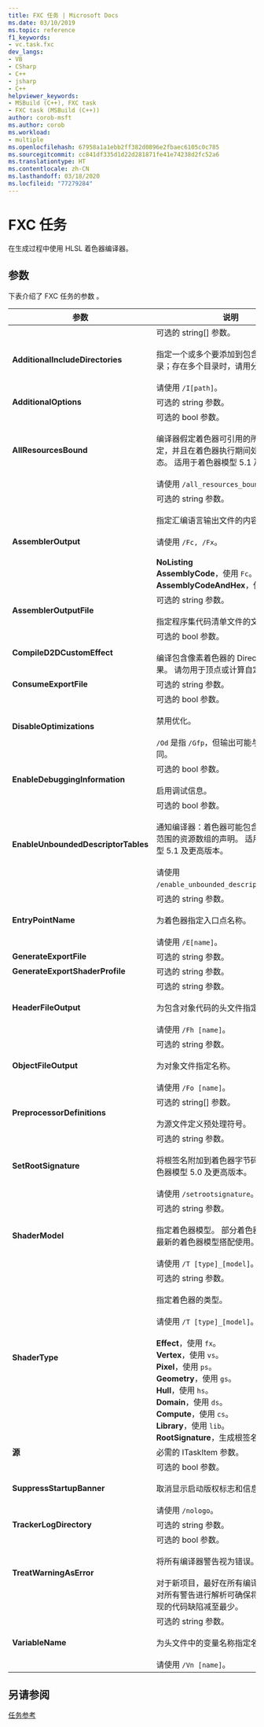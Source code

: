 ```yaml
---
title: FXC 任务 | Microsoft Docs
ms.date: 03/10/2019
ms.topic: reference
f1_keywords:
- vc.task.fxc
dev_langs:
- VB
- CSharp
- C++
- jsharp
- C++
helpviewer_keywords:
- MSBuild (C++), FXC task
- FXC task (MSBuild (C++))
author: corob-msft
ms.author: corob
ms.workload:
- multiple
ms.openlocfilehash: 67958a1a1ebb2ff382d0896e2fbaec6105c0c785
ms.sourcegitcommit: cc841df335d1d22d281871fe41e74238d2fc52a6
ms.translationtype: HT
ms.contentlocale: zh-CN
ms.lasthandoff: 03/18/2020
ms.locfileid: "77279284"
---
```

# <a name="fxc-task"></a>FXC 任务

在生成过程中使用 HLSL 着色器编译器。

## <a name="parameters"></a>参数

下表介绍了 FXC 任务的参数  。

|参数|说明|
|---------------|-----------------|
|**AdditionalIncludeDirectories**|可选的 string[]  参数。<br/><br/>指定一个或多个要添加到包含路径中的目录；存在多个目录时，请用分号分隔。<br/><br/>请使用 `/I[path]`。|
|**AdditionalOptions**|可选的 string  参数。|
|**AllResourcesBound**|可选的 bool  参数。<br/><br/>编译器假定着色器可引用的所有资源已绑定，并且在着色器执行期间处于良好状态。 适用于着色器模型 5.1 及更高版本。<br/><br/>请使用 `/all_resources_bound`。|
|**AssemblerOutput**|可选的 string  参数。<br/><br/>指定汇编语言输出文件的内容。<br/><br/>请使用 `/Fc, /Fx`。<br/><br/>**NoListing**<br/>**AssemblyCode**，使用 `Fc`。<br/>**AssemblyCodeAndHex**，使用 `Fx`。|
|**AssemblerOutputFile**|可选的 string  参数。<br/><br/>指定程序集代码清单文件的文件名。|
|**CompileD2DCustomEffect**|可选的 bool  参数。<br/><br/>编译包含像素着色器的 Direct2D 自定义效果。 请勿用于顶点或计算自定义效果。|
|**ConsumeExportFile**|可选的 string  参数。|
|**DisableOptimizations**|可选的 bool  参数。<br/><br/>禁用优化。<br/><br/>`/Od` 是指 `/Gfp`，但输出可能与 `/Od /Gfp` 不同。|
|**EnableDebuggingInformation**|可选的 bool  参数。<br/><br/>启用调试信息。|
|**EnableUnboundedDescriptorTables**|可选的 bool  参数。<br/><br/>通知编译器：着色器可能包含具有未绑定范围的资源数组的声明。 适用于着色器模型 5.1 及更高版本。<br/><br/>请使用 `/enable_unbounded_descriptor_tables`。|
|**EntryPointName**|可选的 string  参数。<br/><br/>为着色器指定入口点名称。<br/><br/>请使用 `/E[name]`。|
|**GenerateExportFile**|可选的 string  参数。|
|**GenerateExportShaderProfile**|可选的 string  参数。|
|**HeaderFileOutput**|可选的 string  参数。<br/><br/>为包含对象代码的头文件指定名称。<br/><br/>请使用 `/Fh [name]`。|
|**ObjectFileOutput**|可选的 string  参数。<br/><br/>为对象文件指定名称。<br/><br/>请使用 `/Fo [name]`。|
|**PreprocessorDefinitions**|可选的 string[]  参数。<br/><br/>为源文件定义预处理符号。|
|**SetRootSignature**|可选的 string  参数。<br/><br/>将根签名附加到着色器字节码。 适用于着色器模型 5.0 及更高版本。<br/><br/>请使用 `/setrootsignature`。|
|**ShaderModel**|可选的 string  参数。<br/><br/>指定着色器模型。 部分着色器类型只能与最新的着色器模型搭配使用。<br/><br/>请使用 `/T [type]_[model]`。|
|**ShaderType**|可选的 string  参数。<br/><br/>指定着色器的类型。<br/><br/>请使用 `/T [type]_[model]`。<br/><br/>**Effect**，使用 `fx`。<br/>**Vertex**，使用 `vs`。<br/>**Pixel**，使用 `ps`。<br/>**Geometry**，使用 `gs`。<br/>**Hull**，使用 `hs`。<br/>**Domain**，使用 `ds`。<br/>**Compute**，使用 `cs`。<br/>**Library**，使用 `lib`。<br/>**RootSignature**，生成根签名对象。|
|**源**|必需的 ITaskItem  参数。|
|**SuppressStartupBanner**|可选的 bool  参数。<br/><br/>取消显示启动版权标志和信息消息。<br/><br/>请使用 `/nologo`。|
|**TrackerLogDirectory**|可选的 string  参数。|
|**TreatWarningAsError**|可选的 bool  参数。<br/><br/>将所有编译器警告视为错误。<br/><br/>对于新项目，最好在所有编译中使用 `/WX`；对所有警告进行解析可确保将可能难以发现的代码缺陷减至最少。|
|**VariableName**|可选的 string  参数。<br/><br/>为头文件中的变量名称指定名称。<br/><br/>请使用 `/Vn [name]`。|

## <a name="see-also"></a>另请参阅

[任务参考](../msbuild/msbuild-task-reference.md)